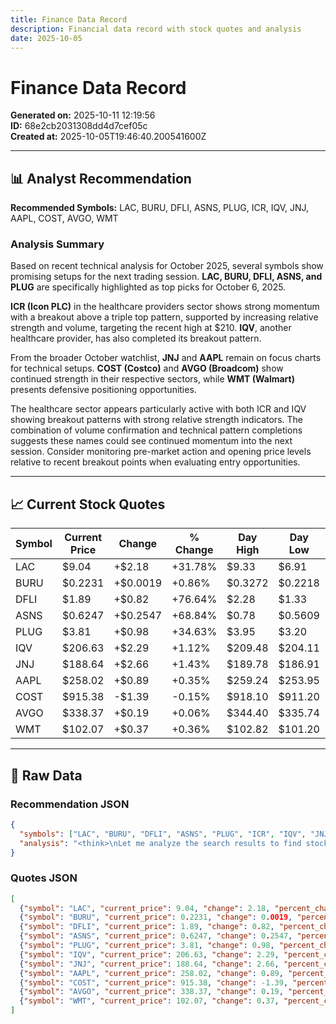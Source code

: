 ```yaml
---
title: Finance Data Record
description: Financial data record with stock quotes and analysis
date: 2025-10-05
---
```


# Finance Data Record

**Generated on:** 2025-10-11 12:19:56  
**ID:** 68e2cb2031308dd4d7cef05c  
**Created at:** 2025-10-05T19:46:40.200541600Z

---

## 📊 Analyst Recommendation

**Recommended Symbols:** LAC, BURU, DFLI, ASNS, PLUG, ICR, IQV, JNJ, AAPL, COST, AVGO, WMT

### Analysis Summary
Based on recent technical analysis for October 2025, several symbols show promising setups for the next trading session. **LAC, BURU, DFLI, ASNS, and PLUG** are specifically highlighted as top picks for October 6, 2025.

**ICR (Icon PLC)** in the healthcare providers sector shows strong momentum with a breakout above a triple top pattern, supported by increasing relative strength and volume, targeting the recent high at $210. **IQV**, another healthcare provider, has also completed its breakout pattern.

From the broader October watchlist, **JNJ** and **AAPL** remain on focus charts for technical setups. **COST (Costco)** and **AVGO (Broadcom)** show continued strength in their respective sectors, while **WMT (Walmart)** presents defensive positioning opportunities.

The healthcare sector appears particularly active with both ICR and IQV showing breakout patterns with strong relative strength indicators. The combination of volume confirmation and technical pattern completions suggests these names could see continued momentum into the next session. Consider monitoring pre-market action and opening price levels relative to recent breakout points when evaluating entry opportunities.

---

## 📈 Current Stock Quotes

| Symbol | Current Price | Change | % Change | Day High | Day Low | Open | Previous Close |
|--------|---------------|--------|----------|----------|---------|------|----------------|
| LAC    | $9.04        | +$2.18 | +31.78% | $9.33   | $6.91  | $6.97 | $6.86  |
| BURU   | $0.2231      | +$0.0019 | +0.86% | $0.3272 | $0.2218 | $0.2883 | $0.2212 |
| DFLI   | $1.89        | +$0.82 | +76.64% | $2.28   | $1.33  | $1.46 | $1.07  |
| ASNS   | $0.6247      | +$0.2547 | +68.84% | $0.78   | $0.5609 | $0.6612 | $0.37  |
| PLUG   | $3.81        | +$0.98 | +34.63% | $3.95   | $3.20  | $3.22 | $2.83  |
| IQV    | $206.63      | +$2.29 | +1.12%  | $209.48 | $204.11 | $204.95 | $204.34 |
| JNJ    | $188.64      | +$2.66 | +1.43%  | $189.78 | $186.91 | $187.06 | $185.98 |
| AAPL   | $258.02      | +$0.89 | +0.35%  | $259.24 | $253.95 | $254.67 | $257.13 |
| COST   | $915.38      | -$1.39 | -0.15%  | $918.10 | $911.20 | $915.59 | $916.77 |
| AVGO   | $338.37      | +$0.19 | +0.06%  | $344.40 | $335.74 | $341.50 | $338.18 |
| WMT    | $102.07      | +$0.37 | +0.36%  | $102.82 | $101.20 | $101.46 | $101.70 |

---

## 🔧 Raw Data

### Recommendation JSON
```json
{
  "symbols": ["LAC", "BURU", "DFLI", "ASNS", "PLUG", "ICR", "IQV", "JNJ", "AAPL", "COST", "AVGO", "WMT"],
  "analysis": "<think>\nLet me analyze the search results to find stock symbols mentioned for trading consideration based on the current date being October 5, 2025.\n\nFrom the search results, I can see:\n\n1. Search result [1] mentions \"10 Must-See Charts For October 2025\" from October 1, 2025, and lists these specific symbols:\n- JNJ (Johnson & Johnson)\n- AAPL (Apple)\n- WELL\n- COST (Costco)\n- APA\n- GILD (Gilead)\n- AVGO (Broadcom)\n- IBM\n- COIN (Coinbase)\n- WMT (Walmart)\n\n2. Search result [3] mentions \"10 Stocks Set to Soar in October 2025\" and specifically mentions:\n- ICR (Icon PLC) - described as starting to move with breakout potential\n- IQV - mentioned as a healthcare provider that made a breakout\n\n3. Search result [5] mentions \"Top 10 Stocks For October 06, 2025\" and lists:\n- LAC\n- BURU\n- DFLI\n- ASNS\n- PLUG\n\nSince today is October 5, 2025, and the user is asking about symbols to look at on the next opening day (which would be October 6, 2025), I should focus on the most recent and relevant information. The search results from result [5] specifically mention \"Top 10 Stocks For October 06, 2025\" which is exactly what the user is asking about - the next trading day.\n\nThe search results from [1] and [3] also provide technical analysis context for October 2025 trading.\n</think>\n\nsymbols: [LAC, BURU, DFLI, ASNS, PLUG, ICR, IQV, JNJ, AAPL, COST, AVGO, WMT]\n\noutput: Based on recent technical analysis for October 2025, several symbols show promising setups for the next trading session. **LAC, BURU, DFLI, ASNS, and PLUG** are specifically highlighted as top picks for October 6, 2025[5].\n\n**ICR (Icon PLC)** in the healthcare providers sector shows strong momentum with a breakout above a triple top pattern, supported by increasing relative strength and volume, targeting the recent high at $210[3]. **IQV**, another healthcare provider, has also completed its breakout pattern[3].\n\nFrom the broader October watchlist, **JNJ** and **AAPL** remain on focus charts for technical setups[1]. **COST (Costco)** and **AVGO (Broadcom)** show continued strength in their respective sectors, while **WMT (Walmart)** presents defensive positioning opportunities[1].\n\nThe healthcare sector appears particularly active with both ICR and IQV showing breakout patterns with strong relative strength indicators. The combination of volume confirmation and technical pattern completions suggests these names could see continued momentum into the next session. Consider monitoring pre-market action and opening price levels relative to recent breakout points when evaluating entry opportunities."
}
```

### Quotes JSON
```json
[
  {"symbol": "LAC", "current_price": 9.04, "change": 2.18, "percent_change": 31.7784, "high": 9.33, "low": 6.91, "open": 6.97, "previous_close": 6.86},
  {"symbol": "BURU", "current_price": 0.2231, "change": 0.0019, "percent_change": 0.859, "high": 0.3272, "low": 0.2218, "open": 0.2883, "previous_close": 0.2212},
  {"symbol": "DFLI", "current_price": 1.89, "change": 0.82, "percent_change": 76.6355, "high": 2.28, "low": 1.33, "open": 1.46, "previous_close": 1.07},
  {"symbol": "ASNS", "current_price": 0.6247, "change": 0.2547, "percent_change": 68.8378, "high": 0.78, "low": 0.5609, "open": 0.6612, "previous_close": 0.37},
  {"symbol": "PLUG", "current_price": 3.81, "change": 0.98, "percent_change": 34.629, "high": 3.95, "low": 3.2, "open": 3.22, "previous_close": 2.83},
  {"symbol": "IQV", "current_price": 206.63, "change": 2.29, "percent_change": 1.1207, "high": 209.48, "low": 204.11, "open": 204.95, "previous_close": 204.34},
  {"symbol": "JNJ", "current_price": 188.64, "change": 2.66, "percent_change": 1.4303, "high": 189.7825, "low": 186.91, "open": 187.06, "previous_close": 185.98},
  {"symbol": "AAPL", "current_price": 258.02, "change": 0.89, "percent_change": 0.3461, "high": 259.24, "low": 253.95, "open": 254.665, "previous_close": 257.13},
  {"symbol": "COST", "current_price": 915.38, "change": -1.39, "percent_change": -0.1516, "high": 918.101, "low": 911.2, "open": 915.59, "previous_close": 916.77},
  {"symbol": "AVGO", "current_price": 338.37, "change": 0.19, "percent_change": 0.0562, "high": 344.4, "low": 335.74, "open": 341.5, "previous_close": 338.18},
  {"symbol": "WMT", "current_price": 102.07, "change": 0.37, "percent_change": 0.3638, "high": 102.815, "low": 101.2, "open": 101.46, "previous_close": 101.7}
]
```

